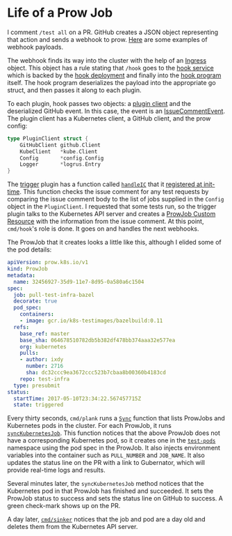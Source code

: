 # Life of a Prow Job

I comment `/test all` on a PR. GitHub creates a JSON object representing that action and sends a webhook to prow. [Here](https://github.com/kubernetes/test-infra/tree/c8829eef589a044126289cb5b4dc8e85db3ea22f/prow/cmd/phony/examples) are some examples of webhook payloads.

The webhook finds its way into the cluster with the help of an [Ingress](https://github.com/kubernetes/test-infra/blob/c8829eef589a044126289cb5b4dc8e85db3ea22f/prow/cluster/ingress.yaml) object. This object has a rule stating that `/hook` goes to the [hook service](https://github.com/kubernetes/test-infra/blob/c8829eef589a044126289cb5b4dc8e85db3ea22f/prow/cluster/hook_service.yaml) which is backed by the [hook deployment](https://github.com/kubernetes/test-infra/blob/c8829eef589a044126289cb5b4dc8e85db3ea22f/prow/cluster/hook_deployment.yaml) and finally into the [hook program](https://github.com/kubernetes/test-infra/tree/c8829eef589a044126289cb5b4dc8e85db3ea22f/prow/cmd/hook) itself. The hook program deserializes the payload into the appropriate go struct, and then passes it along to each plugin.

To each plugin, hook passes two objects: a [plugin client](https://github.com/kubernetes/test-infra/blob/c8829eef589a044126289cb5b4dc8e85db3ea22f/prow/plugins/plugins.go#L64-L70) and the deserialized GitHub event. In this case, the event is an [IssueCommentEvent](https://github.com/kubernetes/test-infra/blob/c8829eef589a044126289cb5b4dc8e85db3ea22f/prow/github/types.go#L116-L121). The plugin client has a Kubernetes client, a GitHub client, and the prow config:

```go
type PluginClient struct {
	GitHubClient github.Client
	KubeClient   *kube.Client
	Config       *config.Config
	Logger       *logrus.Entry
}
```

The [trigger](https://github.com/kubernetes/test-infra/tree/c8829eef589a044126289cb5b4dc8e85db3ea22f/prow/plugins/trigger) plugin has a function called [`handleIC`](https://github.com/kubernetes/test-infra/blob/c8829eef589a044126289cb5b4dc8e85db3ea22f/prow/plugins/trigger/ic.go#L31) that it [registered at init-time](https://github.com/kubernetes/test-infra/blob/c8829eef589a044126289cb5b4dc8e85db3ea22f/prow/plugins/trigger/trigger.go#L35). This function checks the issue comment for any test requests by comparing the issue comment body to the list of jobs supplied in the `Config` object in the `PluginClient`. I requested that some tests run, so the trigger plugin talks to the Kubernetes API server and creates a [ProwJob Custom Resource](https://github.com/kubernetes/test-infra/blob/c8829eef589a044126289cb5b4dc8e85db3ea22f/prow/kube/prowjob.go#L50-L83) with the information from the issue comment. At this point, `cmd/hook`'s role is done. It goes on and handles the next webhooks.

The ProwJob that it creates looks a little like this, although I elided some of the pod details:

```yaml
apiVersion: prow.k8s.io/v1
kind: ProwJob
metadata:
  name: 32456927-35d9-11e7-8d95-0a580a6c1504
spec:
  job: pull-test-infra-bazel
  decorate: true
  pod_spec:
    containers:
    - image: gcr.io/k8s-testimages/bazelbuild:0.11
  refs:
    base_ref: master
    base_sha: 064678510782db5b382df478bb374aaa32e577ea
    org: kubernetes
    pulls:
    - author: ixdy
      number: 2716
      sha: dc32ccc9ea3672ccc523b7cbaa8b00360b4183cd
    repo: test-infra
  type: presubmit
status:
  startTime: 2017-05-10T23:34:22.567457715Z
  state: triggered
```

Every thirty seconds, `cmd/plank` runs a [`Sync`](https://github.com/kubernetes/test-infra/blob/c8829eef589a044126289cb5b4dc8e85db3ea22f/prow/plank/controller.go#L71) function that lists ProwJobs and Kubernetes pods in the cluster. For each ProwJob, it runs [`syncKubernetesJob`](https://github.com/kubernetes/test-infra/blob/c8829eef589a044126289cb5b4dc8e85db3ea22f/prow/plank/controller.go#L233-L296). This function notices that the above ProwJob does not have a corresponding Kubernetes pod, so it creates one in the [`test-pods`](https://github.com/kubernetes/test-infra/blob/c8829eef589a044126289cb5b4dc8e85db3ea22f/prow/cluster/test_pod_namespace.yaml) namespace using the pod spec in the ProwJob. It also injects environment variables into the container such as `PULL_NUMBER` and `JOB_NAME`. It also updates the status line on the PR with a link to Gubernator, which will provide real-time logs and results.

Several minutes later, the `syncKubernetesJob` method notices that the Kubernetes pod in that ProwJob has finished and succeeded. It sets the ProwJob status to success and sets the status line on GitHub to success. A green check-mark shows up on the PR.

A day later, [`cmd/sinker`](https://github.com/kubernetes/test-infra/blob/c8829eef589a044126289cb5b4dc8e85db3ea22f/prow/cmd/sinker/main.go#L58-L92) notices that the job and pod are a day old and deletes them from the Kubernetes API server.
